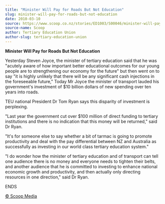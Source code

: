 ```yaml
---
title: "Minister Will Pay for Roads But Not Education"
slug: minister-will-pay-for-roads-but-not-education
date: 2010-03-10
source: https://www.scoop.co.nz/stories/ED1003/S00046/minister-will-pay-for-roads-but-not-education.htm
source-name: Scoop
author: Tertiary Education Union
author-slug: tertiary-education-union
---
```


<p><b>Minister Will Pay for Roads But Not
Education</b></p>

<p>Yesterday Steven Joyce, the minister of
tertiary education said that he was "acutely aware of how
important better educational outcomes for our young people
are to strengthening our economy for the future" but then
went on to say "it is highly unlikely that there will be any
significant cash injections in the foreseeable future,"
Today Mr Joyce the minister of transport lauded his
government's investment of $10 billion dollars of new
spending over ten years into roads. </p>

<p>TEU national
President Dr Tom Ryan says this disparity of investment is
perplexing.  </p>

<p>"Last year the government cut over $100
million of direct funding to tertiary institutions and there
is no indication that this money will be returned," said Dr
Ryan.</p>

<p>"It's for someone else to say whether a bit of
tarmac is going to promote productivity and deal with the
pay differential between NZ and Australia as successfully as
investing in our world class tertiary education system."
</p>

<p>"I do wonder how the minister of tertiary education and
of transport can tell one audience there is no money and
everyone needs to tighten their belts, and another audience
that he is committed to investing to enhance national
economic growth and productivity, and then actually only
directing resources in one direction," said Dr
Ryan.</p>

<p>ENDS<br>
</p>

<p>
<a href="http://www.scoop.co.nz/about/terms.html" target="_blank"><span>© Scoop Media</span></a>
         </p>